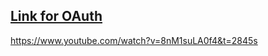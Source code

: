 ## [Link for OAuth](https://www.youtube.com/watch?v=8nM1suLA0f4&t=2845s)

<https://www.youtube.com/watch?v=8nM1suLA0f4&t=2845s>
